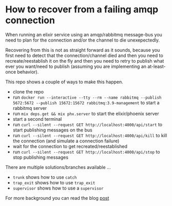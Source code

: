 # How to recover from a failing amqp connection

When running an elixir service using an amqp/rabbitmq
message-bus you need to plan for the connection and/or
the channel to die unexepectedly.

Recovering from this is not as straight forward as
it sounds, because you first need to detect that the
connection/channel died and then you need to
recreate/reestablish it on the fly and then you
need to retry to publish what ever you want/need
to publish (assuming you are implementing an at-least-once
behavior).

This repo shows a couple of ways to make this happen.

* clone the repo
* run `docker run --interactive --tty --rm --name
 rabbitmq --publish 5672:5672 --publish 15672:15672 rabbitmq:3.9-management`
 to start a rabbitmq server
* run `mix deps.get && mix phx.server` to start the
elixir/phoenix server
* start a second terminal
* run `curl --silent --request GET http://localhost:4000/api/start`
to start publishing messages on the bus
* run `curl --silent --request GET http://localhost:4000/api/kill`
to kill the connection (and simulate a connection failure)
* wait for the connection to get recreated/reestablished
* run `curl --silent --request GET http://localhost:4000/api/stop`
to stop publishing messages

There are multiple solutions/branches available ...

* `trunk` shows how to use `catch`
* `trap_exit` shows how to use `trap_exit`
* `supervisor` shows how to use a `supervisor`

For more background you can read the blog
[post](https://tedn.life/2021/10/26/reconnecting-to-rabbitmq-with-amqp-in-elixir/)
